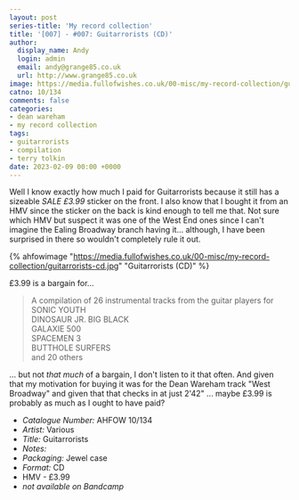 ```yaml
---
layout: post
series-title: 'My record collection'
title: '[007] - #007: Guitarrorists (CD)'
author:
  display_name: Andy
  login: admin
  email: andy@grange85.co.uk
  url: http://www.grange85.co.uk
image: https://media.fullofwishes.co.uk/00-misc/my-record-collection/guitarrorists-cd.jpg
catno: 10/134  
comments: false
categories:
- dean wareham
- my record collection
tags:
- guitarrorists
- compilation
- terry tolkin
date: 2023-02-09 00:00 +0000
---
```

Well I know exactly how much I paid for Guitarrorists because it still has a sizeable _SALE £3.99_ sticker on the front. I also know that I bought it from an HMV since the sticker on the back is kind enough to tell me that. Not sure which HMV but suspect it was one of the West End ones since I can't imagine the Ealing Broadway branch having it... although, I have been surprised in there so wouldn't completely rule it out.

{% ahfowimage "https://media.fullofwishes.co.uk/00-misc/my-record-collection/guitarrorists-cd.jpg" "Guitarrorists (CD)" %}

£3.99 is a bargain for...

> A compilation of 26 instrumental tracks from the guitar players for  
> SONIC YOUTH  
> DINOSAUR JR.
> BIG BLACK  
> GALAXIE 500  
> SPACEMEN 3  
> BUTTHOLE SURFERS  
> and 20 others

... but not _that much_ of a bargain, I don't listen to it that often. And given that my motivation for buying it was for the Dean Wareham track "West Broadway" and given that that checks in at just 2'42" ... maybe £3.99 is probably as much as I ought to have paid?

 - *Catalogue Number:* AHFOW 10/134  
 - *Artist:* Various
 - *Title:* Guitarrorists
 - *Notes:* 
 - *Packaging:* Jewel case
 - *Format:* CD
 - HMV - £3.99
 - _not available on Bandcamp_



